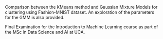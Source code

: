 Comparison between the KMeans method and Gaussian Mixture Models for clustering using Fashion-MNIST dataset. An exploration of the parameters for the GMM is also provided.

Final Examination for the Introduction to Machine Learning course as part of the MSc in Data Science and AI at UCA.
